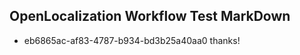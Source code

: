 ## OpenLocalization Workflow Test MarkDown
* eb6865ac-af83-4787-b934-bd3b25a40aa0 
thanks!<!--HONumber=Mar16_HO2-->
